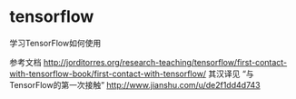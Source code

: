 # tensorflow
学习TensorFlow如何使用

参考文档 http://jorditorres.org/research-teaching/tensorflow/first-contact-with-tensorflow-book/first-contact-with-tensorflow/
其汉译见 “与TensorFlow的第一次接触” http://www.jianshu.com/u/de2f1dd4d743
